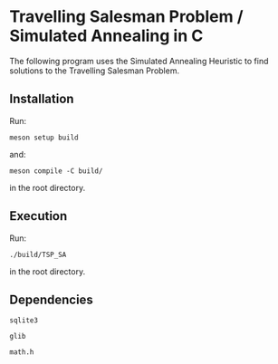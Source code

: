 # Travelling Salesman Problem / Simulated Annealing in C
The following program uses the Simulated Annealing Heuristic
to find solutions to the Travelling Salesman Problem.
## Installation
Run:

```
meson setup build
```

and:

```
meson compile -C build/
```

in the root directory.

## Execution

Run:

```
./build/TSP_SA
```

in the root directory.

## Dependencies

```
sqlite3
```

```
glib
```

```
math.h
```